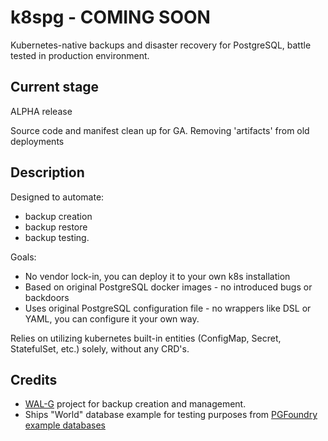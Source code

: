 # k8spg - COMING SOON

Kubernetes-native backups and disaster recovery for PostgreSQL, battle tested
in production environment.

## Current stage

ALPHA release

Source code and manifest clean up for GA. Removing 'artifacts' from old
deployments

## Description

Designed to automate:

- backup creation
- backup restore
- backup testing.

Goals:

- No vendor lock-in, you can deploy it to your own k8s installation
- Based on original PostgreSQL docker images - no introduced bugs or backdoors
- Uses original PostgreSQL configuration file - no wrappers like DSL or YAML,
you can configure it your own way.

Relies on utilizing kubernetes built-in entities (ConfigMap, Secret,
StatefulSet, etc.) solely, without any CRD's.

## Credits

* [WAL-G](https://github.com/wal-g/wal-g) project for backup creation and
management.
* Ships "World" database example for testing purposes from [PGFoundry
example databases](http://pgfoundry.org/projects/dbsamples/)
